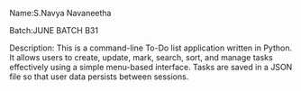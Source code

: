 Name:S.Navya Navaneetha

Batch:JUNE BATCH B31

Description:
This is a command-line To-Do list application written in Python. It allows users to create, update, mark, search, sort, and manage tasks effectively using a simple menu-based interface. Tasks are saved in a JSON file so that user data persists between sessions.
